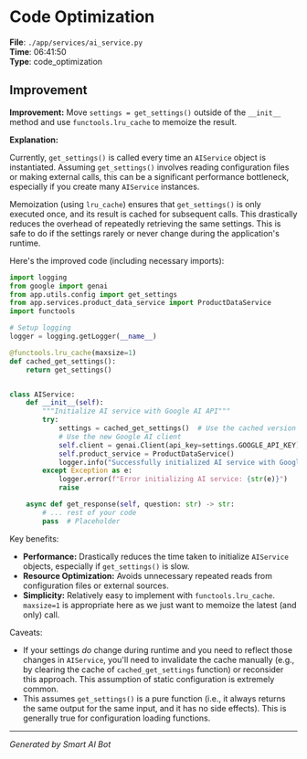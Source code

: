 # Code Optimization

**File**: `./app/services/ai_service.py`  
**Time**: 06:41:50  
**Type**: code_optimization

## Improvement

**Improvement:** Move `settings = get_settings()` outside of the `__init__` method and use `functools.lru_cache` to memoize the result.

**Explanation:**

Currently, `get_settings()` is called every time an `AIService` object is instantiated.  Assuming `get_settings()` involves reading configuration files or making external calls, this can be a significant performance bottleneck, especially if you create many `AIService` instances.

Memoization (using `lru_cache`) ensures that `get_settings()` is only executed once, and its result is cached for subsequent calls.  This drastically reduces the overhead of repeatedly retrieving the same settings.  This is safe to do if the settings rarely or never change during the application's runtime.

Here's the improved code (including necessary imports):

```python
import logging
from google import genai
from app.utils.config import get_settings
from app.services.product_data_service import ProductDataService
import functools

# Setup logging
logger = logging.getLogger(__name__)

@functools.lru_cache(maxsize=1)
def cached_get_settings():
    return get_settings()


class AIService:
    def __init__(self):
        """Initialize AI service with Google AI API"""
        try:
            settings = cached_get_settings()  # Use the cached version
            # Use the new Google AI client
            self.client = genai.Client(api_key=settings.GOOGLE_API_KEY)
            self.product_service = ProductDataService()
            logger.info("Successfully initialized AI service with Google AI client")
        except Exception as e:
            logger.error(f"Error initializing AI service: {str(e)}")
            raise

    async def get_response(self, question: str) -> str:
        # ... rest of your code
        pass  # Placeholder
```

Key benefits:

*   **Performance:** Drastically reduces the time taken to initialize `AIService` objects, especially if `get_settings()` is slow.
*   **Resource Optimization:** Avoids unnecessary repeated reads from configuration files or external sources.
*   **Simplicity:** Relatively easy to implement with `functools.lru_cache`. `maxsize=1` is appropriate here as we just want to memoize the latest (and only) call.

Caveats:

*   If your settings *do* change during runtime and you need to reflect those changes in `AIService`, you'll need to invalidate the cache manually (e.g., by clearing the cache of `cached_get_settings` function) or reconsider this approach. This assumption of static configuration is extremely common.
*   This assumes `get_settings()` is a pure function (i.e., it always returns the same output for the same input, and it has no side effects). This is generally true for configuration loading functions.

---
*Generated by Smart AI Bot*
